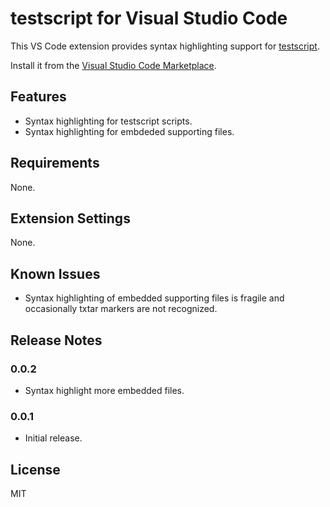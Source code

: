 # testscript for Visual Studio Code

This VS Code extension provides syntax highlighting support for
[testscript](https://pkg.go.dev/github.com/rogpeppe/go-internal/testscript).

Install it from the [Visual Studio Code
Marketplace](https://marketplace.visualstudio.com/items?itemName=twpayne.vscode-testscript).

## Features

* Syntax highlighting for testscript scripts.
* Syntax highlighting for embdeded supporting files.

## Requirements

None.

## Extension Settings

None.

## Known Issues

* Syntax highlighting of embedded supporting files is fragile and occasionally
  txtar markers are not recognized.

## Release Notes

### 0.0.2

* Syntax highlight more embedded files.

### 0.0.1

* Initial release.

## License

MIT